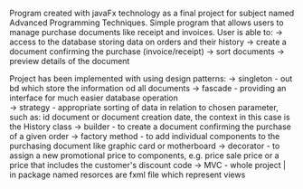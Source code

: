 Program created with javaFx technology as a final project for subject named Advanced Programming Techniques. Simple program that allows users to
manage purchase documents like receipt and invoices. User is able to:
-> access to the database storing data on orders and their history
-> create a document confirming the purchase (invoice/receipt)
-> sort documents
-> preview details of the document

Project has been implemented with using design patterns: 
-> singleton - out bd which store the information od all documents
-> fascade - providing an interface for much easier database operation\
-> strategy - appropriate sorting of data in relation to chosen parameter, such as: id document or document creation date, the context in this case is the History class
-> builder - to create a document confirming the purchase of a given order
-> factory method - to add individual components to the purchasing document like graphic card or motherboard
-> decorator - to assign a new promotional price to components, e.g. price sale price or a price that includes the customer's discount code
-> MVC - whole project | in package named resorces are fxml file which represent views 
